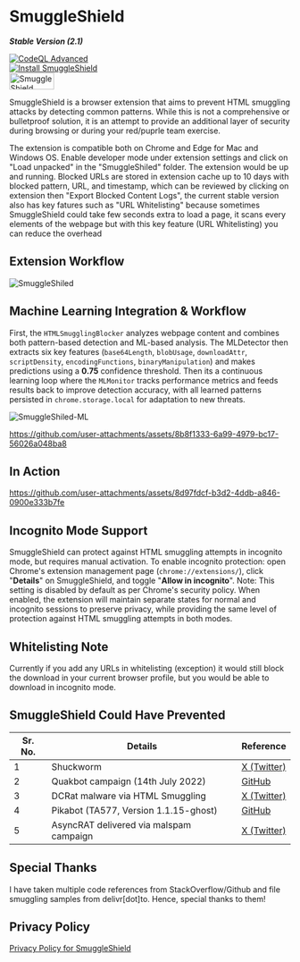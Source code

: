 # SmuggleShield
***Stable Version (2.1)***

[![CodeQL Advanced](https://github.com/RootUp/SmuggleShield/actions/workflows/codeql.yml/badge.svg)](https://github.com/RootUp/SmuggleShield/actions/workflows/codeql.yml) <br>
[![Install SmuggleShield](https://img.shields.io/badge/Chrome-Install_SmuggleShield-green?logo=google-chrome&logoColor=white)](https://chromewebstore.google.com/detail/SmuggleShield/lglilndcogcapdkpfllcdlopgffbepce) <br>
<a href="https://www.blackhat.com/asia-25/arsenal/schedule/#smuggleshield----basic-protection-against-html-smuggling-43154">
  <img src="https://github.com/user-attachments/assets/316fa3e3-a840-43ba-811f-61caa1f79fd8" alt="SmuggleShield BlackHat" width="80" height="30">
</a>

SmuggleShield is a browser extension that aims to prevent HTML smuggling attacks by detecting common patterns. While this is not a comprehensive or bulletproof solution, it is an attempt to provide an additional layer of security during browsing or during your red/puprle team exercise.

The extension is compatible both on Chrome and Edge for Mac and Windows OS. Enable developer mode under extension settings and click on "Load unpacked" in the "SmuggleShiled" folder. The extension would be up and running. Blocked URLs are stored in extension cache up to 10 days with blocked pattern, URL, and timestamp, which can be reviewed by clicking on extension then "Export Blocked Content Logs", the current stable version also has key fatures such as "URL Whitelisting" because sometimes SmuggleShield could take few seconds extra to load a page, it scans every elements of the webpage but with this key feature (URL Whitelisting) you can reduce the overhead 

## Extension Workflow

![SmuggleShiled](https://github.com/user-attachments/assets/4048bebe-0004-457d-9242-17379eabe73b)

## Machine Learning Integration & Workflow

First, the `HTMLSmugglingBlocker` analyzes webpage content and combines both pattern-based detection and ML-based analysis. The MLDetector then extracts six key features (`base64Length`, `blobUsage`, `downloadAttr`, `scriptDensity`, `encodingFunctions`, `binaryManipulation`) and makes predictions using a **0.75** confidence threshold. Then its a continuous learning loop where the `MLMonitor` tracks performance metrics and feeds results back to improve detection accuracy, with all learned patterns persisted in `chrome.storage.local` for adaptation to new threats.

![SmuggleShiled-ML](https://github.com/user-attachments/assets/03539fef-331b-4b93-8b26-98310f4a820c)

https://github.com/user-attachments/assets/8b8f1333-6a99-4979-bc17-56026a048ba8

## In Action

https://github.com/user-attachments/assets/8d97fdcf-b3d2-4ddb-a846-0900e333b7fe

## Incognito Mode Support
SmuggleShield can protect against HTML smuggling attempts in incognito mode, but requires manual activation. To enable incognito protection: open Chrome's extension management page (`chrome://extensions/`), click "**Details**" on SmuggleShield, and toggle "**Allow in incognito**". Note: This setting is disabled by default as per Chrome's security policy. When enabled, the extension will maintain separate states for normal and incognito sessions to preserve privacy, while providing the same level of protection against HTML smuggling attempts in both modes.

## Whitelisting Note
Currently if you add any URLs in whitelisting (exception) it would still block the download in your current browser profile, but you would be able to download in incognito mode.

## SmuggleShield Could Have Prevented

| **Sr. No.** | **Details**                                | **Reference**                                                                                                                 |
|-------------|--------------------------------------------|-----------------------------------------------------------------------------------------------------------------------------|
| 1           | Shuckworm                                  | [X (Twitter)](https://x.com/RandomDhiraj/status/1887387347387371528)                                                       |
| 2           | Quakbot campaign (14th July 2022)          | [GitHub](https://github.com/0xToxin/Malware-IOCs/blob/main/Quakbot/Quakbot-%2014072022)                                    |
| 3           | DCRat malware via HTML Smuggling           | [X (Twitter)](https://x.com/RandomDhiraj/status/1839717748970021027)                                                       |
| 4           | Pikabot (TA577, Version 1.1.15-ghost)      | [GitHub](https://github.com/pr0xylife/Pikabot/blob/main/Pikabot_01.11.2023.txt)                                            |
| 5           | AsyncRAT delivered via malspam campaign    | [X (Twitter)](https://x.com/RandomDhiraj/status/1854182495337476211)                                                       |

## Special Thanks
I have taken multiple code references from StackOverflow/Github and file smuggling samples from delivr[dot]to. Hence, special thanks to them!

## Privacy Policy
[Privacy Policy for SmuggleShield](https://www.inputzero.io/p/smuggelsheild.html)
